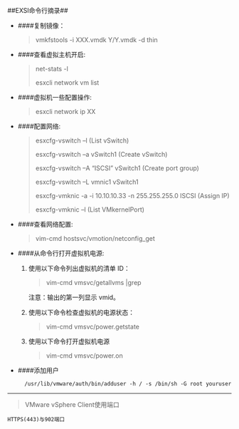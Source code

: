 ##EXSI命令行摘录##

* ####复制镜像：

	>vmkfstools -i XXX.vmdk  Y/Y.vmdk -d thin

* ####查看虚拟主机开启:

	>net-stats -l 
	>
	>esxcli  network  vm list

* ####虚拟机一些配置操作:

	>esxcli  network ip XX


* ####配置网络:
	>esxcfg-vswitch –l (List vSwitch)
	>
	>esxcfg-vswitch –a vSwitch1 (Create vSwitch)
	>
	>esxcfg-vswitch –A “ISCSI” vSwitch1 (Create port group)
	>
	>esxcfg-vswitch –L vmnic1 vSwitch1
	>
	>esxcfg-vmknic -a -i 10.10.10.33 -n 255.255.255.0 ISCSI (Assign IP)
	>
	>esxcfg-vmknic –l (List VMkernelPort) 
 
* ####查看网络配置:

	>vim-cmd hostsvc/vmotion/netconfig_get

* ####从命令行打开虚拟机电源:

	1. 使用以下命令列出虚拟机的清单 ID：

		>vim-cmd vmsvc/getallvms |grep <vm name>
	
		注意：输出的第一列显示 vmid。


	2. 使用以下命令检查虚拟机的电源状态：

		>vim-cmd vmsvc/power.getstate <vmid>


	3. 使用以下命令打开虚拟机电源

		>vim-cmd vmsvc/power.on <vmid>

* ####添加用户

		/usr/lib/vmware/auth/bin/adduser -h / -s /bin/sh -G root youruser


***
>VMware vSphere Client使用端口

	HTTPS(443)与902端口

